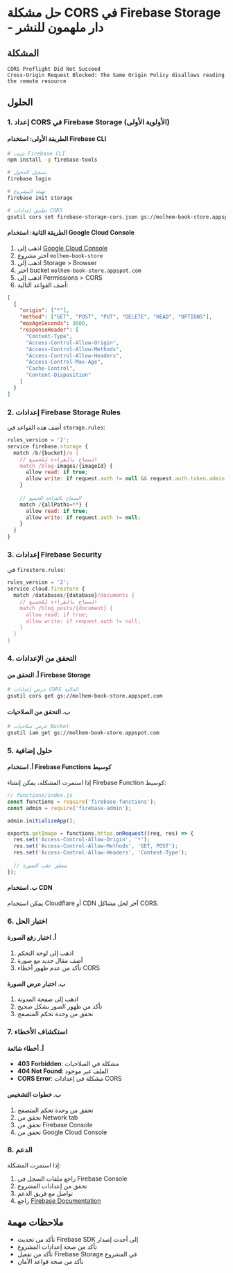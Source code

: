 # حل مشكلة CORS في Firebase Storage - دار ملهمون للنشر

## المشكلة
```
CORS Preflight Did Not Succeed
Cross-Origin Request Blocked: The Same Origin Policy disallows reading the remote resource
```

## الحلول

### 1. إعداد CORS في Firebase Storage (الأولوية الأولى)

#### الطريقة الأولى: استخدام Firebase CLI
```bash
# تثبيت Firebase CLI
npm install -g firebase-tools

# تسجيل الدخول
firebase login

# تهيئة المشروع
firebase init storage

# تطبيق إعدادات CORS
gsutil cors set firebase-storage-cors.json gs://molhem-book-store.appspot.com
```

#### الطريقة الثانية: استخدام Google Cloud Console
1. اذهب إلى [Google Cloud Console](https://console.cloud.google.com/)
2. اختر مشروع `molhem-book-store`
3. اذهب إلى Storage > Browser
4. اختر bucket `molhem-book-store.appspot.com`
5. اذهب إلى Permissions > CORS
6. أضف القواعد التالية:

```json
[
  {
    "origin": ["*"],
    "method": ["GET", "POST", "PUT", "DELETE", "HEAD", "OPTIONS"],
    "maxAgeSeconds": 3600,
    "responseHeader": [
      "Content-Type",
      "Access-Control-Allow-Origin",
      "Access-Control-Allow-Methods",
      "Access-Control-Allow-Headers",
      "Access-Control-Max-Age",
      "Cache-Control",
      "Content-Disposition"
    ]
  }
]
```

### 2. إعدادات Firebase Storage Rules

أضف هذه القواعد في `storage.rules`:

```javascript
rules_version = '2';
service firebase.storage {
  match /b/{bucket}/o {
    // السماح بالقراءة للجميع
    match /blog-images/{imageId} {
      allow read: if true;
      allow write: if request.auth != null && request.auth.token.admin == true;
    }
    
    // السماح بالقراءة للجميع
    match /{allPaths=**} {
      allow read: if true;
      allow write: if request.auth != null;
    }
  }
}
```

### 3. إعدادات Firebase Security

في `firestore.rules`:

```javascript
rules_version = '2';
service cloud.firestore {
  match /databases/{database}/documents {
    // السماح بالقراءة للجميع
    match /blog_posts/{document} {
      allow read: if true;
      allow write: if request.auth != null;
    }
  }
}
```

### 4. التحقق من الإعدادات

#### أ. التحقق من Firebase Storage
```bash
# عرض إعدادات CORS الحالية
gsutil cors get gs://molhem-book-store.appspot.com
```

#### ب. التحقق من الصلاحيات
```bash
# عرض صلاحيات Bucket
gsutil iam get gs://molhem-book-store.appspot.com
```

### 5. حلول إضافية

#### أ. استخدام Firebase Functions كوسيط
إذا استمرت المشكلة، يمكن إنشاء Firebase Function كوسيط:

```javascript
// functions/index.js
const functions = require('firebase-functions');
const admin = require('firebase-admin');

admin.initializeApp();

exports.getImage = functions.https.onRequest((req, res) => {
  res.set('Access-Control-Allow-Origin', '*');
  res.set('Access-Control-Allow-Methods', 'GET, POST');
  res.set('Access-Control-Allow-Headers', 'Content-Type');
  
  // منطق جلب الصورة
});
```

#### ب. استخدام CDN
يمكن استخدام Cloudflare أو CDN آخر لحل مشاكل CORS.

### 6. اختبار الحل

#### أ. اختبار رفع الصورة
1. اذهب إلى لوحة التحكم
2. أضف مقال جديد مع صورة
3. تأكد من عدم ظهور أخطاء CORS

#### ب. اختبار عرض الصورة
1. اذهب إلى صفحة المدونة
2. تأكد من ظهور الصور بشكل صحيح
3. تحقق من وحدة تحكم المتصفح

### 7. استكشاف الأخطاء

#### أ. أخطاء شائعة
- **403 Forbidden**: مشكلة في الصلاحيات
- **404 Not Found**: الملف غير موجود
- **CORS Error**: مشكلة في إعدادات CORS

#### ب. خطوات التشخيص
1. تحقق من وحدة تحكم المتصفح
2. تحقق من Network tab
3. تحقق من Firebase Console
4. تحقق من Google Cloud Console

### 8. الدعم

إذا استمرت المشكلة:
1. راجع ملفات السجل في Firebase Console
2. تحقق من إعدادات المشروع
3. تواصل مع فريق الدعم
4. راجع [Firebase Documentation](https://firebase.google.com/docs/storage)

## ملاحظات مهمة

- تأكد من تحديث Firebase SDK إلى أحدث إصدار
- تأكد من صحة إعدادات المشروع
- تأكد من تفعيل Firebase Storage في المشروع
- تأكد من صحة قواعد الأمان



















